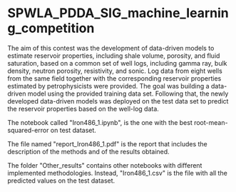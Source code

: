 # SPWLA_PDDA_SIG_machine_learning_competition

The aim of this contest was the development of data-driven models to estimate reservoir properties, including shale volume, porosity, and fluid saturation, based on a common set of well logs, including gamma ray, bulk density, neutron porosity, resistivity, and sonic. Log data from eight wells from the same field together with the corresponding reservoir properties estimated by petrophysicists were provided. The goal was building a data-driven model using the provided training data set. Following that, the newly developed data-driven models was deployed on the test data set to predict the reservoir properties based on the well-log data.

The notebook called "Iron486_1.ipynb", is the one with the best root-mean-squared-error on test dataset.

The file named "report_Iron486_1.pdf" is the report that includes the description of the methods and of the results obtained.

The folder "Other_results" contains other notebooks with different implemented methodologies. Instead, "Iron486_1.csv" is the file with all the predicted values on the test dataset.
